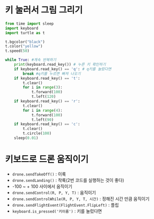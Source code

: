 # 키 눌러서 그림 그리기
```python
from time import sleep
import keyboard
import turtle as t

t.bgcolor("black")
t.color("yellow")
t.speed(50)

while True: #계속 반복하기 
    print(keyboard.read_key()) # 누른 키 확인하기
    if keyboard.read_key() == 'q': # q키를 눌렀다면 
        break #q키를 누르면 빠져 나오기
    if keyboard.read_key() == 't':
        t.clear()
        for i in range(3):
            t.forward(100)
            t.left(120)
    if keyboard.read_key() == 'r':
        t.clear()
        for i in range(4):
            t.forward(100)
            t.left(90)
    if keyboard.read_key() == 'c':
        t.clear()
        t.circle(100)        
    sleep(0.01)
```

# 키보드로 드론 움직이기
* ```drone.sendTakeOff()``` : 이륙
* ```drone.sendLanding()``` : 착륙(2번 코드를 실행하는 것이 좋다)
* -100 ~ + 100 사이에서 움직이기
* ```drone.sendControl(R, P, Y, T)``` : 움직이기
* ```drone.sendControlWhile(R, P, Y, T, 시간)``` : 정해진 시간 만큼 움직이기
* ```drone.sendFlightEvent(FlightEvent.FlipLeft)``` : 플립
* ```keyboard.is_pressed('키이름')``` : 키를 눌렀다면 
